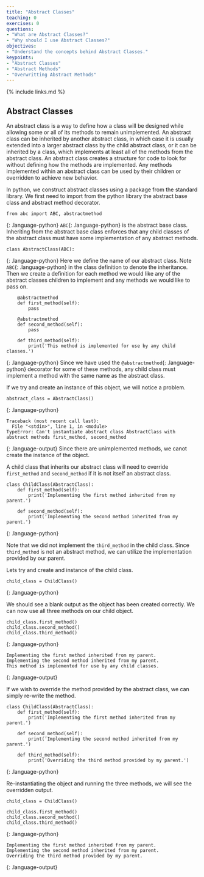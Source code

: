 ```yaml
---
title: "Abstract Classes"
teaching: 0
exercises: 0
questions:
- "What are Abstract Classes?"
- "Why should I use Abstract Classes?"
objectives:
- "Understand the concepts behind Abstract Classes."
keypoints:
- "Abstract Classes"
- "Abstract Methods"
- "Overwritting Abstract Methods"
---
```


{% include links.md %}
## Abstract Classes
An abstract class is a way to define how a class will be designed while allowing some or all of its methods to remain unimplemented.
An abstract class can be inherited by another abstract class, in which case it is usually extended into a larger abstract class by the child abstract class, or it can be inherited by a class, which implements at least all of the methods from the abstract class.
An abstract class creates a structure for code to look for without defining how the methods are implemented.
Any methods implemented within an abstract class can be used by their children or overridden to achieve new behavior.

In python, we construct abstract classes using a package from the standard library.
We first need to import from the python library the abstract base class and abstract method decorator.
~~~
from abc import ABC, abstractmethod
~~~
{: .language-python}
`ABC`{: .language-python} is the abstract base class.
Inheriting from the abstract base class enforces that any child classes of the abstract class must have some implementation of any abstract methods.
~~~
class AbstractClass(ABC):
~~~
{: .language-python}
Here we define the name of our abstract class.
Note `ABC`{: .language-python} in the class definition to denote the inheritance.
Then we create a definition for each method we would like any of the abstract classes children to implement and any methods we would like to pass on.
~~~
    @abstractmethod
    def first_method(self):
        pass

    @abstractmethod
    def second_method(self):
        pass
        
    def third_method(self):
        print('This method is implemented for use by any child classes.')
~~~
{: .language-python}
Since we have used the `@abstractmethod`{: .language-python} decorator for some of these methods, any child class must implement a method with the same name as the abstract class.

If we try and create an instance of this object, we will notice a problem.
~~~
abstract_class = AbstractClass()
~~~
{: .language-python}
~~~
Traceback (most recent call last):
  File "<stdin>", line 1, in <module>
TypeError: Can't instantiate abstract class AbstractClass with abstract methods first_method, second_method
~~~~
{: .language-output}
Since there are unimplemented methods, we canot create the instance of the object.

A child class that inherits our abstract class will need to override `first_method` and `second_method` if it is not itself an abstract class.

~~~
class ChildClass(AbstractClass):
    def first_method(self):
        print('Implementing the first method inherited from my parent.')
    
    def second_method(self):
        print('Implementing the second method inherited from my parent.')
~~~
{: .language-python}

Note that we did not implement the `third_method` in the child class. Since `third_method` is not an abstract method, we can utilize the implementation provided by our parent.

Lets try and create and instance of the child class.
~~~
child_class = ChildClass()
~~~
{: .language-python}

We should see a blank output as the object has been created correctly.
We can now use all three methods on our child object.
~~~
child_class.first_method()
child_class.second_method()
child_class.third_method()
~~~
{: .language-python}
~~~
Implementing the first method inherited from my parent.
Implementing the second method inherited from my parent.
This method is implemented for use by any child classes.
~~~
{: .language-output}

If we wish to override the method provided by the abstract class, we can simply re-write the method.
~~~
class ChildClass(AbstractClass):
    def first_method(self):
        print('Implementing the first method inherited from my parent.')
    
    def second_method(self):
        print('Implementing the second method inherited from my parent.')
    
    def third_method(self):
        print('Overriding the third method provided by my parent.')
~~~
{: .language-python}

Re-instantiating the object and running the three methods, we will see the overridden output.
~~~
child_class = ChildClass()

child_class.first_method()
child_class.second_method()
child_class.third_method()
~~~
{: .language-python}
~~~
Implementing the first method inherited from my parent.
Implementing the second method inherited from my parent.
Overriding the third method provided by my parent.
~~~
{: .language-output}
